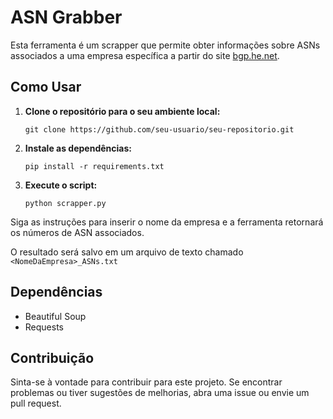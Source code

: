 # ASN Grabber

Esta ferramenta é um scrapper que permite obter informações sobre ASNs associados a uma empresa específica a partir do site [bgp.he.net](https://bgp.he.net/).

## Como Usar

1. **Clone o repositório para o seu ambiente local:**

   ```
   git clone https://github.com/seu-usuario/seu-repositorio.git
   ```

2. **Instale as dependências:**

   ```
   pip install -r requirements.txt
   ```

3. **Execute o script:**

   ```
   python scrapper.py
   ```

Siga as instruções para inserir o nome da empresa e a ferramenta retornará os números de ASN associados.

O resultado será salvo em um arquivo de texto chamado `<NomeDaEmpresa>_ASNs.txt`

## Dependências

* Beautiful Soup
* Requests

## Contribuição
Sinta-se à vontade para contribuir para este projeto. Se encontrar problemas ou tiver sugestões de melhorias, abra uma issue ou envie um pull request.
